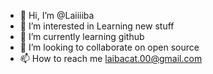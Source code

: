 - 👋 Hi, I’m @Laiiiiba
- 👀 I’m interested in Learning new stuff  
- 🌱 I’m currently learning github
- 💞️ I’m looking to collaborate on open source
- 📫 How to reach me laibacat.00@gmail.com 

<!---
Laiiiiba/Laiiiiba is a ✨ special ✨ repository because its `README.md` (this file) appears on your GitHub profile.
You can click the Preview link to take a look at your changes.
--->
